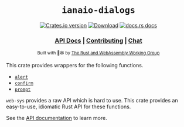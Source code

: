 <div align="center">

  <h1><code>ianaio-dialogs</code></h1>

  <p>
    <a href="https://crates.io/crates/ianaio-dialogs"><img src="https://img.shields.io/crates/v/ianaio-dialogs.svg?style=flat-square" alt="Crates.io version" /></a>
    <a href="https://crates.io/crates/ianaio-dialogs"><img src="https://img.shields.io/crates/d/ianaio-dialogs.svg?style=flat-square" alt="Download" /></a>
    <a href="https://docs.rs/ianaio-dialogs"><img src="https://img.shields.io/badge/docs-latest-blue.svg?style=flat-square" alt="docs.rs docs" /></a>
  </p>

  <h3>
    <a href="https://docs.rs/ianaio-dialogs">API Docs</a>
    <span> | </span>
    <a href="https://github.com/rustwasm/ianaio/blob/master/CONTRIBUTING.md">Contributing</a>
    <span> | </span>
    <a href="https://discordapp.com/channels/442252698964721669/443151097398296587">Chat</a>
  </h3>

  <sub>Built with 🦀🕸 by <a href="https://rustwasm.github.io/">The Rust and WebAssembly Working Group</a></sub>
</div>

This crate provides wrappers for the following functions.
- [`alert`](https://developer.mozilla.org/en-US/docs/Web/API/Window/alert)
- [`confirm`](https://developer.mozilla.org/en-US/docs/Web/API/Window/confirm)
- [`prompt`](https://developer.mozilla.org/en-US/docs/Web/API/Window/prompt)

`web-sys` provides a raw API which is hard to use. This crate provides an easy-to-use,
idiomatic Rust API for these functions.

See the [API documentation](https://docs.rs/ianaio-dialogs) to learn more.
